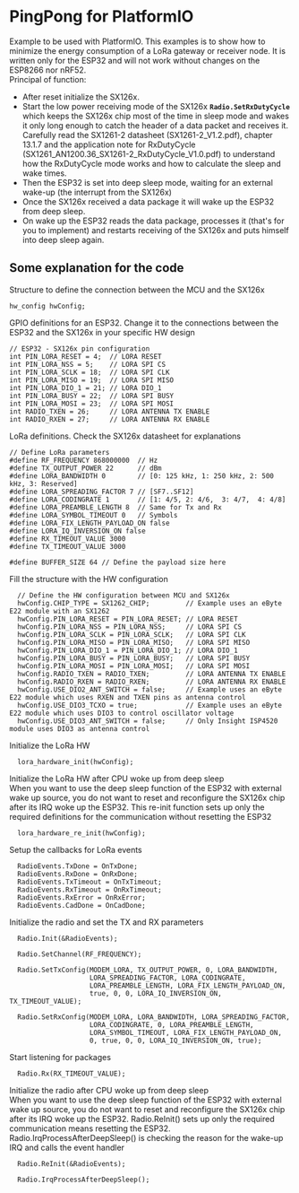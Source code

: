 PingPong for PlatformIO
===    
Example to be used with PlatformIO. This examples is to show how to minimize the energy consumption of a LoRa gateway or receiver node. It is written only for the ESP32 and will not work without changes on the ESP8266 nor nRF52.    
Principal of function:
- After reset initialize the SX126x. 
- Start the low power receiving mode of the SX126x **`Radio.SetRxDutyCycle`** which keeps the SX126x chip most of the time in sleep mode and wakes it only long enough to catch the header of a data packet and receives it. Carefully read the SX1261-2 datasheet (SX1261-2_V1.2.pdf), chapter 13.1.7 and the application note for RxDutyCycle (SX1261_AN1200.36_SX1261-2_RxDutyCycle_V1.0.pdf) to understand how the RxDutyCycle mode works and how to calculate the sleep and wake times.
- Then the ESP32 is set into deep sleep mode, waiting for an external wake-up (the interrupt from the SX126x)
- Once the SX126x received a data package it will wake up the ESP32 from deep sleep.
- On wake up the ESP32 reads the data package, processes it (that's for you to implement) and restarts receiving of the SX126x and puts himself into deep sleep again.

Some explanation for the code
---
Structure to define the connection between the MCU and the SX126x 
```
hw_config hwConfig;
```
GPIO definitions for an ESP32. Change it to the connections between the ESP32 and the SX126x in your specific HW design    
```
// ESP32 - SX126x pin configuration
int PIN_LORA_RESET = 4;  // LORA RESET
int PIN_LORA_NSS = 5;    // LORA SPI CS
int PIN_LORA_SCLK = 18;  // LORA SPI CLK
int PIN_LORA_MISO = 19;  // LORA SPI MISO
int PIN_LORA_DIO_1 = 21; // LORA DIO_1
int PIN_LORA_BUSY = 22;  // LORA SPI BUSY
int PIN_LORA_MOSI = 23;  // LORA SPI MOSI
int RADIO_TXEN = 26;     // LORA ANTENNA TX ENABLE
int RADIO_RXEN = 27;     // LORA ANTENNA RX ENABLE
```
LoRa definitions. Check the SX126x datasheet for explanations    
```
// Define LoRa parameters
#define RF_FREQUENCY 868000000  // Hz
#define TX_OUTPUT_POWER 22      // dBm
#define LORA_BANDWIDTH 0        // [0: 125 kHz, 1: 250 kHz, 2: 500 kHz, 3: Reserved]
#define LORA_SPREADING_FACTOR 7 // [SF7..SF12]
#define LORA_CODINGRATE 1       // [1: 4/5, 2: 4/6,  3: 4/7,  4: 4/8]
#define LORA_PREAMBLE_LENGTH 8  // Same for Tx and Rx
#define LORA_SYMBOL_TIMEOUT 0   // Symbols
#define LORA_FIX_LENGTH_PAYLOAD_ON false
#define LORA_IQ_INVERSION_ON false
#define RX_TIMEOUT_VALUE 3000
#define TX_TIMEOUT_VALUE 3000

#define BUFFER_SIZE 64 // Define the payload size here
```
Fill the structure with the HW configuration
```
  // Define the HW configuration between MCU and SX126x
  hwConfig.CHIP_TYPE = SX1262_CHIP;         // Example uses an eByte E22 module with an SX1262
  hwConfig.PIN_LORA_RESET = PIN_LORA_RESET; // LORA RESET
  hwConfig.PIN_LORA_NSS = PIN_LORA_NSS;     // LORA SPI CS
  hwConfig.PIN_LORA_SCLK = PIN_LORA_SCLK;   // LORA SPI CLK
  hwConfig.PIN_LORA_MISO = PIN_LORA_MISO;   // LORA SPI MISO
  hwConfig.PIN_LORA_DIO_1 = PIN_LORA_DIO_1; // LORA DIO_1
  hwConfig.PIN_LORA_BUSY = PIN_LORA_BUSY;   // LORA SPI BUSY
  hwConfig.PIN_LORA_MOSI = PIN_LORA_MOSI;   // LORA SPI MOSI
  hwConfig.RADIO_TXEN = RADIO_TXEN;         // LORA ANTENNA TX ENABLE
  hwConfig.RADIO_RXEN = RADIO_RXEN;         // LORA ANTENNA RX ENABLE
  hwConfig.USE_DIO2_ANT_SWITCH = false;     // Example uses an eByte E22 module which uses RXEN and TXEN pins as antenna control
  hwConfig.USE_DIO3_TCXO = true;            // Example uses an eByte E22 module which uses DIO3 to control oscillator voltage
  hwConfig.USE_DIO3_ANT_SWITCH = false;     // Only Insight ISP4520 module uses DIO3 as antenna control
```
Initialize the LoRa HW
```
  lora_hardware_init(hwConfig);
```
Initialize the LoRa HW after CPU woke up from deep sleep    
When you want to use the deep sleep function of the ESP32 with external wake up source, you do not want to reset and reconfigure the SX126x chip after its IRQ woke up the ESP32. This re-init function sets up only the required definitions for the communication without resetting the ESP32
```
  lora_hardware_re_init(hwConfig);
```
Setup the callbacks for LoRa events
```
  RadioEvents.TxDone = OnTxDone;
  RadioEvents.RxDone = OnRxDone;
  RadioEvents.TxTimeout = OnTxTimeout;
  RadioEvents.RxTimeout = OnRxTimeout;
  RadioEvents.RxError = OnRxError;
  RadioEvents.CadDone = OnCadDone;
```
Initialize the radio and set the TX and RX parameters
```
  Radio.Init(&RadioEvents);

  Radio.SetChannel(RF_FREQUENCY);

  Radio.SetTxConfig(MODEM_LORA, TX_OUTPUT_POWER, 0, LORA_BANDWIDTH,
                    LORA_SPREADING_FACTOR, LORA_CODINGRATE,
                    LORA_PREAMBLE_LENGTH, LORA_FIX_LENGTH_PAYLOAD_ON,
                    true, 0, 0, LORA_IQ_INVERSION_ON, TX_TIMEOUT_VALUE);

  Radio.SetRxConfig(MODEM_LORA, LORA_BANDWIDTH, LORA_SPREADING_FACTOR,
                    LORA_CODINGRATE, 0, LORA_PREAMBLE_LENGTH,
                    LORA_SYMBOL_TIMEOUT, LORA_FIX_LENGTH_PAYLOAD_ON,
                    0, true, 0, 0, LORA_IQ_INVERSION_ON, true);
```
Start listening for packages
```
  Radio.Rx(RX_TIMEOUT_VALUE);
```
Initialize the radio after CPU woke up from deep sleep    
When you want to use the deep sleep function of the ESP32 with external wake up source, you do not want to reset and reconfigure the SX126x chip after its IRQ woke up the ESP32. Radio.ReInit() sets up only the required communication means resetting the ESP32. 
Radio.IrqProcessAfterDeepSleep() is checking the reason for the wake-up IRQ and calls the event handler
```
  Radio.ReInit(&RadioEvents);

  Radio.IrqProcessAfterDeepSleep();
```

